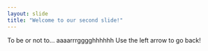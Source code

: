 ```yaml
---
layout: slide
title: "Welcome to our second slide!"
---
```

To be or not to... aaaarrrgggghhhhhh
Use the left arrow to go back!
